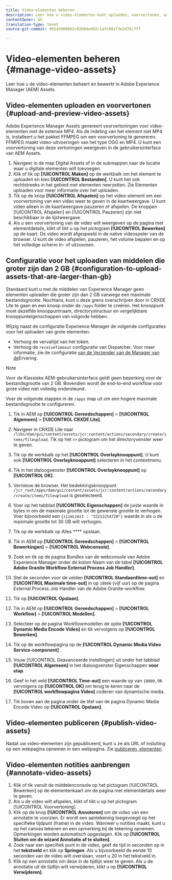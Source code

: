 ```yaml
---
title: Video-elementen beheren
description: Leer hoe u video-elementen kunt uploaden, voorvertonen, annoteren en publiceren.
contentOwner: AG
translation-type: tm+mt
source-git-commit: 991d4900862c92684ed92c1afc081f3e2d76c7ff

---
```



# Video-elementen beheren {#manage-video-assets}

Leer hoe u de video-elementen beheert en bewerkt in Adobe Experience Manager (AEM) Assets. <!-- Also, if you are licensed to use Dynamic Media, see the [Dynamic Media video documentation](/help/assets/dynamic-media/video.md). -->

## Video-elementen uploaden en voorvertonen {#upload-and-preview-video-assets}

Adobe Experience Manager Assets genereert voorvertoningen voor video-elementen met de extensie MP4. Als de indeling van het element niet MP4 is, installeert u het pakket FFMPEG om een voorvertoning te genereren. FFMPEG maakt video-uitvoeringen van het type OGG en MP4. U kunt een voorvertoning van deze vertoningen weergeven in de gebruikersinterface van AEM Assets.

1. Navigeer in de map Digital Assets of in de submappen naar de locatie waar u digitale elementen wilt toevoegen.
1. Klik of tik op **[!UICONTROL Maken]** op de werkbalk om het element te uploaden en kies **[!UICONTROL Bestanden]**. U kunt het ook rechtstreeks in het gebied met elementen neerzetten. Zie Elementen [](manage-digital-assets.md#uploading-assets) uploaden voor meer informatie over het uploaden.
1. Tik op de knop **[!UICONTROL Afspelen]** op het video-element om een voorvertoning van een video weer te geven in de kaartweergave. U kunt video alleen in de kaartweergave pauzeren of afspelen. De knoppen [!UICONTROL Afspelen] en [!UICONTROL Pauzeren] zijn niet beschikbaar in de lijstweergave.
1. Als u een voorvertoning van de video wilt weergeven op de pagina met elementdetails, klikt of tikt u op het pictogram **[!UICONTROL Bewerken]** op de kaart. De video wordt afgespeeld in de native videospeler van de browser. U kunt de video afspelen, pauzeren, het volume bepalen en op het volledige scherm in- of uitzoomen.

## Configuratie voor het uploaden van middelen die groter zijn dan 2 GB {#configuration-to-upload-assets-that-are-larger-than-gb}

Standaard kunt u met de middelen van Experience Manager geen elementen uploaden die groter zijn dan 2 GB vanwege een maximale bestandsgrootte. Nochtans, kunt u deze grens overschrijven door in CRXDE Lite te gaan en een knoop onder de `/apps` folder te creëren. Het knooppunt moet dezelfde knooppuntnaam, directorystructuur en vergelijkbare knooppunteigenschappen van volgorde hebben.

Wijzig naast de configuratie Experience Manager de volgende configuraties voor het uploaden van grote elementen:

* Verhoog de vervaltijd van het token. <!-- See [!UICONTROL Adobe Granite CSRF Servlet] in Web Console at `https://[aem_server]:[port]/system/console/configMgr`. For more information, see [CSRF protection](/help/sites-developing/csrf-protection.md). -->
* Verhoog de `receiveTimeout` configuratie van Dispatcher. Voor meer informatie, zie de configuratie [van de Verzender van de Manager van de](https://docs.adobe.com/content/help/en/experience-manager-dispatcher/using/configuring/dispatcher-configuration.html#renders-options)Ervaring.

>[!NOTE]
>
>Voor de Klassieke AEM-gebruikersinterface geldt geen beperking voor de bestandsgrootte van 2 GB. Bovendien wordt de end-to-end workflow voor grote video niet volledig ondersteund.

Voer de volgende stappen in de `/apps` map uit om een hogere maximale bestandsgrootte te configureren.

1. Tik in AEM op **[!UICONTROL Gereedschappen]** > **[!UICONTROL Algemeen]** > **[!UICONTROL CRXDE Lite]**.
1. Navigeer in CRXDE Lite naar `/libs/dam/gui/content/assets/jcr:content/actions/secondary/create/items/fileupload`. Tik op het `>>` pictogram om het directoryvenster weer te geven.
1. Tik op de werkbalk op het **[!UICONTROL Overlayknooppunt]**. U kunt ook **[!UICONTROL Overlayknooppunt]** selecteren in het contextmenu.
1. Tik in het dialoogvenster **[!UICONTROL Overlayknooppunt]** op **[!UICONTROL OK]**.
1. Vernieuw de browser. Het bedekkingsknooppunt `/jcr_root/apps/dam/gui/content/assets/jcr:content/actions/secondary/create/items/fileupload` is geselecteerd.
1. Voer op het tabblad **[!UICONTROL Eigenschappen]** de juiste waarde in bytes in om de maximale grootte tot de gewenste grootte te verhogen. Voer bijvoorbeeld een `{sizeLimit : "32212254720"}` waarde in als u de maximale grootte tot 30 GB wilt verhogen.

1. Tik op de werkbalk op Alles **** opslaan.
1. Tik in AEM op **[!UICONTROL Gereedschappen]** > **[!UICONTROL Bewerkingen]** > **[!UICONTROL Webconsole]**.
1. Zoek en tik op de pagina Bundles van de webconsole van Adobe Experience Manager onder de kolom Naam van de tabel **[!UICONTROL Adobe Granite Workflow External Process Job Handler]**.
1. Stel de seconden voor de velden **[!UICONTROL Standaardtime-out]** en **[!UICONTROL Maximale time-out]** in op `18000` (vijf uur) op de pagina External Process Job Handler van de Adobe Granite-workflow.
1. Tik op **[!UICONTROL Opslaan]**.
1. Tik in AEM op **[!UICONTROL Gereedschappen]** > **[!UICONTROL Workflow]** > **[!UICONTROL Modellen]**.
1. Selecteer op de pagina Workflowmodellen de optie **[!UICONTROL Dynamic Media Encode Video]** en tik vervolgens op **[!UICONTROL Bewerken]**.
1. Tik op de workflowpagina op de **[!UICONTROL Dynamic Media Video Service-component]** .
1. Vouw [!UICONTROL Geavanceerde instellingen] uit onder het tabblad **[!UICONTROL Algemeen]** in het dialoogvenster Eigenschappen **voor stap**.
1. Geef in het veld **[!UICONTROL Time-out]** een waarde op van `18000`, tik vervolgens op **[!UICONTROL OK]** om terug te keren naar de **[!UICONTROL workflowpagina Video]** coderen van dynamische media.
1. Tik boven aan de pagina onder de titel van de pagina Dynamic Media Encode Video op **[!UICONTROL Opslaan]**.

## Video-elementen publiceren {#publish-video-assets}

Nadat uw video-elementen zijn gepubliceerd, kunt u ze als URL of insluiting op een webpagina opnemen in een webpagina. Zie [publiceren, elementen](/help/assets/dynamic-media/publishing-dynamicmedia-assets.md).

## Video-elementen notities aanbrengen {#annotate-video-assets}

1. Klik of tik vanuit de middelenconsole op het pictogram [!UICONTROL Bewerken] op de elementenkaart om de pagina met elementdetails weer te geven.
1. Als u de video wilt afspelen, klikt of tikt u op het pictogram [!UICONTROL Voorvertoning] .
1. Klik op de knop **[!UICONTROL Annoteren]** om de video van een annotatie te voorzien. Er wordt een aantekening toegevoegd op het specifieke tijdpunt (frame) in de video. Wanneer u notities maakt, kunt u op het canvas tekenen en een opmerking bij de tekening opnemen. Opmerkingen worden automatisch opgeslagen. Klik op **[!UICONTROL Sluiten om de wizard Annotatie af te sluiten]**.
1. Zoek naar een specifiek punt in de video, geef de tijd in seconden op in het **tekstveld** en klik op **Springen**. Als u bijvoorbeeld de eerste 10 seconden van de video wilt overslaan, voert u 20 in het tekstveld in.
1. Klik op een annotatie om deze in de tijdlijn weer te geven. Als u de annotatie uit de tijdlijn wilt verwijderen, klikt u op **[!UICONTROL Verwijderen]**.
